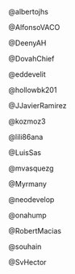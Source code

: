 @albertojhs


@AlfonsoVACO


@DeenyAH


@DovahChief


@eddevelit


@hollowbk201


@JJavierRamirez


@kozmoz3


@lili86ana


@LuisSas


@mvasquezg


@Myrmany


@neodevelop


@onahump


@RobertMacias


@souhain


@SvHector


